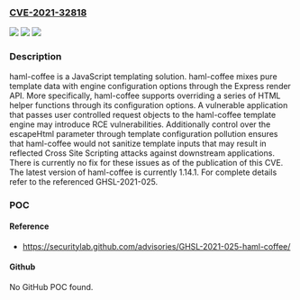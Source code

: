 ### [CVE-2021-32818](https://cve.mitre.org/cgi-bin/cvename.cgi?name=CVE-2021-32818)
![](https://img.shields.io/static/v1?label=Product&message=haml-coffee&color=blue)
![](https://img.shields.io/static/v1?label=Version&message=n%2Fa&color=blue)
![](https://img.shields.io/static/v1?label=Vulnerability&message=CWE-79%20Cross-site%20Scripting%20(XSS)&color=brighgreen)

### Description

haml-coffee is a JavaScript templating solution. haml-coffee mixes pure template data with engine configuration options through the Express render API. More specifically, haml-coffee supports overriding a series of HTML helper functions through its configuration options. A vulnerable application that passes user controlled request objects to the haml-coffee template engine may introduce RCE vulnerabilities. Additionally control over the escapeHtml parameter through template configuration pollution ensures that haml-coffee would not sanitize template inputs that may result in reflected Cross Site Scripting attacks against downstream applications. There is currently no fix for these issues as of the publication of this CVE. The latest version of haml-coffee is currently 1.14.1. For complete details refer to the referenced GHSL-2021-025.

### POC

#### Reference
- https://securitylab.github.com/advisories/GHSL-2021-025-haml-coffee/

#### Github
No GitHub POC found.

